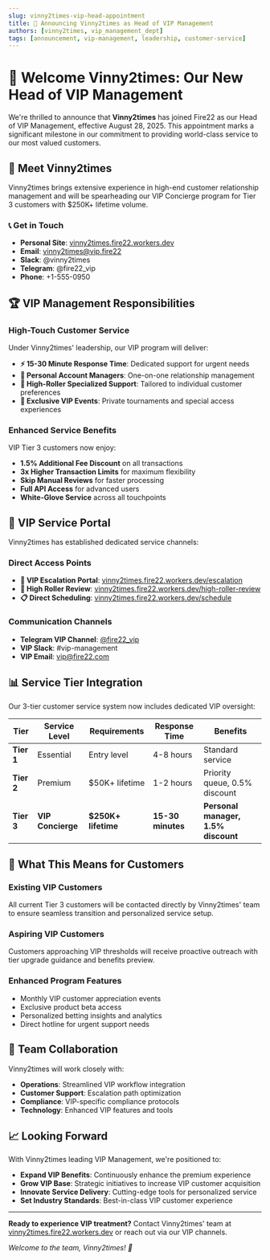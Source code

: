 ```yaml
---
slug: vinny2times-vip-head-appointment
title: 👑 Announcing Vinny2times as Head of VIP Management
authors: [vinny2times, vip_management_dept]
tags: [announcement, vip-management, leadership, customer-service]
---
```


# 👑 Welcome Vinny2times: Our New Head of VIP Management

We're thrilled to announce that **Vinny2times** has joined Fire22 as our Head of VIP Management, effective August 28, 2025. This appointment marks a significant milestone in our commitment to providing world-class service to our most valued customers.

<!-- truncate -->

## 🎯 Meet Vinny2times

Vinny2times brings extensive experience in high-end customer relationship management and will be spearheading our VIP Concierge program for Tier 3 customers with $250K+ lifetime volume.

### 📞 Get in Touch
- **Personal Site**: [vinny2times.fire22.workers.dev](https://vinny2times.fire22.workers.dev/)
- **Email**: vinny2times@vip.fire22
- **Slack**: @vinny2times  
- **Telegram**: @fire22_vip
- **Phone**: +1-555-0950

## 🏆 VIP Management Responsibilities

### High-Touch Customer Service
Under Vinny2times' leadership, our VIP program will deliver:

- **⚡ 15-30 Minute Response Time**: Dedicated support for urgent needs
- **👤 Personal Account Managers**: One-on-one relationship management
- **💎 High-Roller Specialized Support**: Tailored to individual customer preferences
- **🎪 Exclusive VIP Events**: Private tournaments and special access experiences

### Enhanced Service Benefits
VIP Tier 3 customers now enjoy:
- **1.5% Additional Fee Discount** on all transactions
- **3x Higher Transaction Limits** for maximum flexibility  
- **Skip Manual Reviews** for faster processing
- **Full API Access** for advanced users
- **White-Glove Service** across all touchpoints

## 🔧 VIP Service Portal

Vinny2times has established dedicated service channels:

### Direct Access Points
- **🚨 VIP Escalation Portal**: [vinny2times.fire22.workers.dev/escalation](https://vinny2times.fire22.workers.dev/escalation/)
- **💎 High Roller Review**: [vinny2times.fire22.workers.dev/high-roller-review](https://vinny2times.fire22.workers.dev/high-roller-review/) 
- **📋 Direct Scheduling**: [vinny2times.fire22.workers.dev/schedule](https://vinny2times.fire22.workers.dev/schedule/)

### Communication Channels
- **Telegram VIP Channel**: [@fire22_vip](https://t.me/fire22_vip)
- **VIP Slack**: #vip-management
- **VIP Email**: vip@fire22.com

## 📊 Service Tier Integration

Our 3-tier customer service system now includes dedicated VIP oversight:

| Tier | Service Level | Requirements | Response Time | Benefits |
|------|---------------|--------------|---------------|----------|
| **Tier 1** | Essential | Entry level | 4-8 hours | Standard service |
| **Tier 2** | Premium | $50K+ lifetime | 1-2 hours | Priority queue, 0.5% discount |
| **Tier 3** | **VIP Concierge** | **$250K+ lifetime** | **15-30 minutes** | **Personal manager, 1.5% discount** |

## 🚀 What This Means for Customers

### Existing VIP Customers
All current Tier 3 customers will be contacted directly by Vinny2times' team to ensure seamless transition and personalized service setup.

### Aspiring VIP Customers  
Customers approaching VIP thresholds will receive proactive outreach with tier upgrade guidance and benefits preview.

### Enhanced Program Features
- Monthly VIP customer appreciation events
- Exclusive product beta access
- Personalized betting insights and analytics
- Direct hotline for urgent support needs

## 🤝 Team Collaboration

Vinny2times will work closely with:
- **Operations**: Streamlined VIP workflow integration
- **Customer Support**: Escalation path optimization  
- **Compliance**: VIP-specific compliance protocols
- **Technology**: Enhanced VIP features and tools

## 📈 Looking Forward

With Vinny2times leading VIP Management, we're positioned to:
- **Expand VIP Benefits**: Continuously enhance the premium experience
- **Grow VIP Base**: Strategic initiatives to increase VIP customer acquisition
- **Innovate Service Delivery**: Cutting-edge tools for personalized service
- **Set Industry Standards**: Best-in-class VIP customer experience

---

**Ready to experience VIP treatment?** Contact Vinny2times' team at [vinny2times.fire22.workers.dev](https://vinny2times.fire22.workers.dev/) or reach out via our VIP channels.

*Welcome to the team, Vinny2times! 🎉*